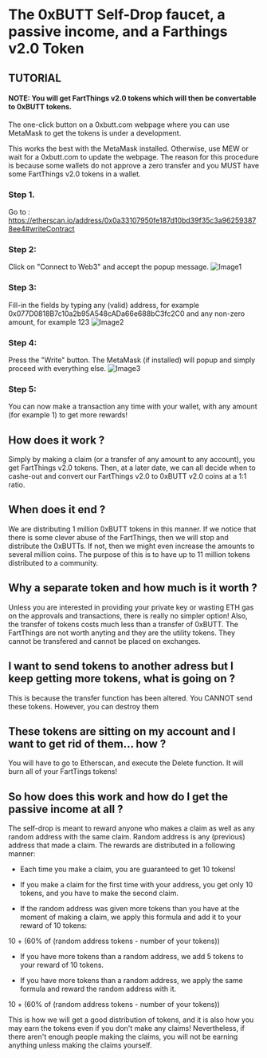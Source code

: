 # The 0xBUTT Self-Drop faucet, a passive income, and a Farthings v2.0 Token

## TUTORIAL
#### NOTE: You will get FartThings v2.0 tokens which will then be convertable to 0xBUTT tokens.

The one-click button on a 0xbutt.com webpage where you can use MetaMask to get the tokens is under a development.

This works the best with the MetaMask installed. Otherwise, use MEW or wait for a 0xbutt.com to update the webpage. The reason for this procedure is because some wallets do not approve a zero transfer and you MUST have some FartThings v2.0 tokens in a wallet.

### Step 1. 
Go to : https://etherscan.io/address/0x0a33107950fe187d10bd39f35c3a962593878ee4#writeContract

### Step 2: 
Click on "Connect to Web3" and accept the popup message.
![Image1](https://raw.githubusercontent.com/butttcoin/ButtCoinV2/master/source/selfdrop/img1.png)

### Step 3: 
Fill-in the fields by typing any (valid) address, for example 0x077D0818B7c10a2b95A548cADa66e688bC3fc2C0 and any non-zero amount, for example 123
![Image2](https://raw.githubusercontent.com/butttcoin/ButtCoinV2/master/source/selfdrop/img2.png)

### Step 4: 
Press the "Write" button. The MetaMask (if installed) will popup and simply proceed with everything else.
![Image3](https://raw.githubusercontent.com/butttcoin/ButtCoinV2/master/source/selfdrop/img3.png)

### Step 5: 
You can now make a transaction any time with your wallet, with any amount (for example 1) to get more rewards!




## How does it work ?
Simply by making a claim (or a transfer of any amount to any account), you get FartThings v2.0 tokens. Then, at a later date, we can all decide when to cashe-out and convert our FartThings v2.0 to 0xBUTT v2.0 coins at a 1:1 ratio. 

## When does it end ?
We are distributing 1 million 0xBUTT tokens in this manner. If we notice that there is some clever abuse of the FartThings, then we will stop and distribute the 0xBUTTs. If not, then we might even increase the amounts to several million coins. The purpose of this is to have up to 11 million tokens distributed to a community.

## Why a separate token and how much is it worth ?
Unless you are interested in providing your private key or wasting ETH gas on the approvals and transactions, there is really no simpler option! Also, the transfer of tokens costs much less than a transfer of 0xBUTT. The FartThings are not worth anyting and they are the utility tokens. They cannot be transfered and cannot be placed on exchanges. 

## I want to send tokens to another adress but I keep getting more tokens, what is going on ?
This is because the transfer function has been altered. You CANNOT send these tokens. However, you can destroy them

## These tokens are sitting on my account and I want to get rid of them... how ?
You will have to go to Etherscan, and execute the Delete function. It will burn all of your FartTings tokens!

## So how does this work and how do I get the passive income at all ?

The self-drop is meant to reward anyone who makes a claim as well as any random address with the same claim. Random address is any (previous) address that made a claim. The rewards are distributed in a following manner:

- Each time you make a claim, you are guaranteed to get 10 tokens!

- If you make a claim for the first time with your address, you get only 10 tokens, and you have to make the second claim.

- If the random address was given more tokens than you have at the moment of making a claim, we apply this formula and add it to your reward of 10 tokens: 

10 + (60% of (random address tokens - number of your tokens))

- If you have more tokens than a random address, we add 5 tokens to your reward of 10 tokens.

- If you have more tokens than a random address, we apply the same formula and reward the random address with it.

10 + (60% of (random address tokens - number of your tokens))


This is how we will get a good distribution of tokens, and it is also how you may earn the tokens even if you don't make any claims!  Nevertheless, if there aren't enough people making the claims, you will not be earning anything unless making the claims yourself.


